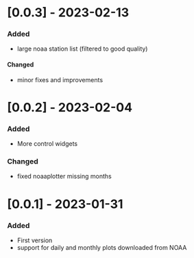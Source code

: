 # [0.0.3] - 2023-02-13
### Added
- large noaa station list (filtered to good quality)
#### Changed
- minor fixes and improvements
# [0.0.2] - 2023-02-04
### Added
- More control widgets
### Changed
- fixed noaaplotter missing months
# [0.0.1] - 2023-01-31
### Added
- First version
- support for daily and monthly plots downloaded from NOAA
